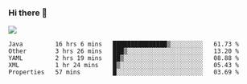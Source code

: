 ### Hi there 👋
![](https://github-readme-stats.vercel.app/api?username=tuichenchuxin)
<!--START_SECTION:waka-->
```text
Java         16 hrs 6 mins   ███████████████▒░░░░░░░░░   61.73 % 
Other        3 hrs 26 mins   ███▒░░░░░░░░░░░░░░░░░░░░░   13.20 % 
YAML         2 hrs 19 mins   ██▒░░░░░░░░░░░░░░░░░░░░░░   08.88 % 
XML          1 hr 24 mins    █▒░░░░░░░░░░░░░░░░░░░░░░░   05.43 % 
Properties   57 mins         █░░░░░░░░░░░░░░░░░░░░░░░░   03.69 % 
```
<!--END_SECTION:waka-->

